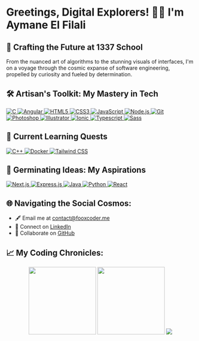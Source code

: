 # Greetings, Digital Explorers! 👨‍🚀 I'm Aymane El Filali

## 🚀 Crafting the Future at 1337 School

From the nuanced art of algorithms to the stunning visuals of interfaces, I'm on a voyage through the cosmic expanse of software engineering, propelled by curiosity and fueled by determination.

## 🛠 Artisan's Toolkit: My Mastery in Tech
<p align="left">
<a href="https://en.wikipedia.org/wiki/C_(programming_language)" target="_blank" rel="noreferrer"> 
    <img src="https://img.shields.io/badge/C-00599C?style=flat-square&logo=c&logoColor=white" alt="C" />
</a>
<a href="https://angular.io/" target="_blank" rel="noreferrer"> 
    <img src="https://img.shields.io/badge/Angular-DD0031?style=flat-square&logo=angular&logoColor=white" alt="Angular" />
</a>
<a href="https://www.w3.org/html/" target="_blank" rel="noreferrer"> 
    <img src="https://img.shields.io/badge/HTML5-E34F26?style=flat-square&logo=html5&logoColor=white" alt="HTML5" />
</a>
<a href="https://www.w3schools.com/css/" target="_blank" rel="noreferrer"> 
    <img src="https://img.shields.io/badge/CSS3-1572B6?style=flat-square&logo=css3&logoColor=white" alt="CSS3" />
</a>
<a href="https://javascript.com/" target="_blank" rel="noreferrer"> 
    <img src="https://img.shields.io/badge/JavaScript-F7DF1E?style=flat-square&logo=javascript&logoColor=black" alt="JavaScript" />
</a>
<a href="https://nodejs.org/" target="_blank" rel="noreferrer"> 
    <img src="https://img.shields.io/badge/Node.js-43853D?style=flat-square&logo=node-dot-js&logoColor=white" alt="Node.js" />
</a>
<a href="https://git-scm.com/" target="_blank" rel="noreferrer"> 
    <img src="https://img.shields.io/badge/Git-F05032?style=flat-square&logo=git&logoColor=white" alt="Git" />
</a>
<a href="https://www.adobe.com/products/photoshop.html" target="_blank" rel="noreferrer"> 
    <img src="https://img.shields.io/badge/Photoshop-31A8FF?style=flat-square&logo=adobe-photoshop&logoColor=white" alt="Photoshop" />
</a>
<a href="https://www.adobe.com/products/illustrator.html" target="_blank" rel="noreferrer"> 
    <img src="https://img.shields.io/badge/Illustrator-FF9A00?style=flat-square&logo=adobe-illustrator&logoColor=white" alt="Illustrator" />
</a>
<a href="https://ionicframework.com/" target="_blank" rel="noreferrer"> 
    <img src="https://img.shields.io/badge/Ionic-3880FF?style=flat-square&logo=ionic&logoColor=white" alt="Ionic" />
</a>
<a href="https://typescript.com/" target="_blank" rel="noreferrer"> 
    <img src="https://img.shields.io/badge/Typescript-3880FF?style=flat-square&logo=Typescript&logoColor=white" alt="Typescript" />
</a>
<a href="https://sass-lang.com/" target="_blank" rel="noreferrer"> 
    <img src="https://img.shields.io/badge/Sass-3880FF?style=flat-square&logo=Sass&logoColor=white" alt="Sass" />
</a>
<!-- Add more approved badges here -->
</p>

## 🌟 Current Learning Quests

<p align="left">
<a href="https://en.wikipedia.org/wiki/C%2B%2B" target="_blank" rel="noreferrer"> 
    <img src="https://img.shields.io/badge/C++-00599C?style=flat-square&logo=cplusplus&logoColor=white" alt="C++" />
</a>
<a href="https://www.docker.com/" target="_blank" rel="noreferrer"> 
    <img src="https://img.shields.io/badge/Docker-2496ED?style=flat-square&logo=docker&logoColor=white" alt="Docker" />
</a>
<a href="https://tailwindcss.com/" target="_blank" rel="noreferrer"> 
    <img src="https://img.shields.io/badge/Tailwind_CSS-38B2AC?style=flat-square&logo=tailwind-css&logoColor=white" alt="Tailwind CSS" />
</a>
<!-- Add more approved badges for design pattern if available -->
</p>

## 🌱 Germinating Ideas: My Aspirations

<p align="left">
<a href="https://nextjs.org/" target="_blank" rel="noreferrer"> 
    <img src="https://img.shields.io/badge/Next.js-000000?style=flat-square&logo=next-dot-js&logoColor=white" alt="Next.js" />
</a>
<a href="https://expressjs.com/" target="_blank" rel="noreferrer"> 
    <img src="https://img.shields.io/badge/Express.js-404D59?style=flat-square&logo=express&logoColor=white" alt="Express.js" />
</a>
<a href="https://www.java.com/" target="_blank" rel="noreferrer"> 
    <img src="https://img.shields.io/badge/Java-007396?style=flat-square&logo=java&logoColor=white" alt="Java" />
</a>
<a href="https://www.python.org/" target="_blank" rel="noreferrer"> 
    <img src="https://img.shields.io/badge/Python-3776AB?style=flat-square&logo=python&logoColor=white" alt="Python" />
</a>
<a href="https://reactjs.org/" target="_blank" rel="noreferrer"> 
    <img src="https://img.shields.io/badge/React-61DAfb?style=flat-square&logo=react&logoColor=white" alt="React" />
</a>
<!-- Add more approved badges here -->
</p>

## 🌐 Navigating the Social Cosmos:

- 🖋️ Email me at [contact@fooxcoder.me](mailto:contact@fooxcoder.me)
- 💼 Connect on [LinkedIn](https://www.linkedin.com/in/aymane-el-filali-0b82b2177/)
- 👥 Collaborate on [GitHub](https://github.com/aymane330)

## 📈 My Coding Chronicles:

<p align="center">
  <img height="180em" src="https://github-readme-stats.vercel.app/api?username=aymane330&show_icons=true&theme=vision-friendly-dark&hide_border=true">
  <img height="180em" src="https://github-readme-stats.vercel.app/api/top-langs/?username=aymane330&layout=compact&theme=vision-friendly-dark&hide_border=true">
  <img src="https://github-readme-streak-stats.herokuapp.com?user=aymane330&theme=dark&hide_border=true">
</p>
